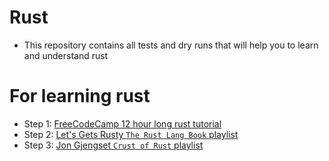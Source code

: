 # Rust
- This repository contains all tests and dry runs that will help you to learn and understand rust

# For learning rust
- Step 1: [FreeCodeCamp 12 hour long rust tutorial](https://www.youtube.com/watch?v=BpPEoZW5IiY)
- Step 2: [Let's Gets Rusty `The Rust Lang Book` playlist](https://www.youtube.com/playlist?list=PLai5B987bZ9CoVR-QEIN9foz4QCJ0H2Y8)
- Step 3: [Jon Gjengset `Crust of Rust` playlist](https://www.youtube.com/playlist?list=PLqbS7AVVErFiWDOAVrPt7aYmnuuOLYvOa)
